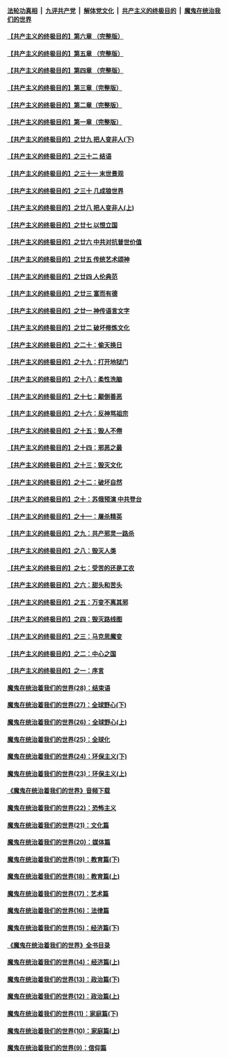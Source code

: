 ####  [法轮功真相](../../../../basic/blob/master/README.md?t=12210826) &nbsp;|&nbsp; [九评共产党](../../../../9ping.md/blob/master/README.md?t=12210826) &nbsp;|&nbsp; [解体党文化](../../../../jtdwh.md/blob/master/README.md?t=12210826)  &nbsp;|&nbsp; [共产主义的终极目的](../../../../gczydzjmd.md/blob/master/README.md?t=12210826) &nbsp;|&nbsp; [魔鬼在统治我们的世界](../../../../mgztzwmdsj.md/blob/master/README.md?t=12210826) 

#### [【共产主义的终极目的】第六章 （完整版）](../pages/nsc422/n11428913.md?t=12210826) 

#### [【共产主义的终极目的】第五章 （完整版）](../pages/nsc422/n11428912.md?t=12210826) 

#### [【共产主义的终极目的】第四章 （完整版）](../pages/nsc422/n11428907.md?t=12210826) 

#### [【共产主义的终极目的】第三章（完整版）](../pages/nsc422/n11428848.md?t=12210826) 

#### [【共产主义的终极目的】第二章（完整版）](../pages/nsc422/n11428831.md?t=12210826) 

#### [【共产主义的终极目的】第一章（完整版）](../pages/nsc422/n11417651.md?t=12210826) 

#### [【共产主义的终极目的】之廿九 把人变非人(下)](../pages/nsc422/n11344140.md?t=12210826) 

#### [【共产主义的终极目的】之三十二 结语](../pages/nsc422/n11360535.md?t=12210826) 

#### [【共产主义的终极目的】之三十一 末世景观](../pages/nsc422/n11351129.md?t=12210826) 

#### [【共产主义的终极目的】之三十 几成狼世界](../pages/nsc422/n11348280.md?t=12210826) 

#### [【共产主义的终极目的】之廿八 把人变非人(上)](../pages/nsc422/n11340492.md?t=12210826) 

#### [【共产主义的终极目的】之廿七 以恨立国](../pages/nsc422/n11336944.md?t=12210826) 

#### [【共产主义的终极目的】之廿六 中共对抗普世价值](../pages/nsc422/n11324785.md?t=12210826) 

#### [【共产主义的终极目的】之廿五 传统艺术颂神](../pages/nsc422/n11296396.md?t=12210826) 

#### [【共产主义的终极目的】之廿四 人伦典范](../pages/nsc422/n11296397.md?t=12210826) 

#### [【共产主义的终极目的】之廿三 富而有德](../pages/nsc422/n11283598.md?t=12210826) 

#### [【共产主义的终极目的】之廿一 神传语言文字](../pages/nsc422/n11263265.md?t=12210826) 

#### [【共产主义的终极目的】之廿二 破坏修炼文化](../pages/nsc422/n11245728.md?t=12210826) 

#### [【共产主义的终极目的】之二十：偷天换日](../pages/nsc422/n11238846.md?t=12210826) 

#### [【共产主义的终极目的】之十九：打开地狱门](../pages/nsc422/n11206376.md?t=12210826) 

#### [【共产主义的终极目的】之十八：柔性洗脑](../pages/nsc422/n11199994.md?t=12210826) 

#### [【共产主义的终极目的】之十七：颠倒善恶](../pages/nsc422/n11179782.md?t=12210826) 

#### [【共产主义的终极目的】之十六：反神骂祖宗](../pages/nsc422/n11166798.md?t=12210826) 

#### [【共产主义的终极目的】之十五：毁人不倦](../pages/nsc422/n11166792.md?t=12210826) 

#### [【共产主义的终极目的】之十四：邪恶之最](../pages/nsc422/n11150249.md?t=12210826) 

#### [【共产主义的终极目的】之十三：毁灭文化](../pages/nsc422/n11135227.md?t=12210826) 

#### [【共产主义的终极目的】之十二：破坏自然](../pages/nsc422/n11135214.md?t=12210826) 

#### [【共产主义的终极目的】之十：苏俄预演 中共登台](../pages/nsc422/n11118424.md?t=12210826) 

#### [【共产主义的终极目的】之十一：屠杀精英](../pages/nsc422/n11118442.md?t=12210826) 

#### [【共产主义的终极目的】之九：共产邪灵一路杀](../pages/nsc422/n11114139.md?t=12210826) 

#### [【共产主义的终极目的】之八：毁灭人类](../pages/nsc422/n11108503.md?t=12210826) 

#### [【共产主义的终极目的】之七：受苦的还是工农](../pages/nsc422/n11101809.md?t=12210826) 

#### [【共产主义的终极目的】之六：甜头和苦头](../pages/nsc422/n11096971.md?t=12210826) 

#### [【共产主义的终极目的】之五：万变不离其邪](../pages/nsc422/n11091285.md?t=12210826) 

#### [【共产主义的终极目的】之四：毁灭路线图](../pages/nsc422/n11086284.md?t=12210826) 

#### [【共产主义的终极目的】之三：马克思魔变](../pages/nsc422/n11061941.md?t=12210826) 

#### [【共产主义的终极目的】之二：中心之国](../pages/nsc422/n11047728.md?t=12210826) 

#### [【共产主义的终极目的】之一：序言](../pages/nsc422/n11086077.md?t=12210826) 

#### [魔鬼在统治着我们的世界(28)：结束语](../pages/nsc422/n10936246.md?t=12210826) 

#### [魔鬼在统治着我们的世界(27)：全球野心(下)](../pages/nsc422/n10928319.md?t=12210826) 

#### [魔鬼在统治着我们的世界(26)：全球野心(上)](../pages/nsc422/n10900318.md?t=12210826) 

#### [魔鬼在统治着我们的世界(25)：全球化](../pages/nsc422/n10788205.md?t=12210826) 

#### [魔鬼在统治着我们的世界(24)：环保主义(下)](../pages/nsc422/n10695307.md?t=12210826) 

#### [魔鬼在统治着我们的世界(23)：环保主义(上)](../pages/nsc422/n10688613.md?t=12210826) 

#### [《魔鬼在统治着我们的世界》音频下载](../pages/nsc422/n10635553.md?t=12210826) 

#### [魔鬼在统治着我们的世界(22)：恐怖主义](../pages/nsc422/n10614727.md?t=12210826) 

#### [魔鬼在统治着我们的世界(21)：文化篇](../pages/nsc422/n10597706.md?t=12210826) 

#### [魔鬼在统治着我们的世界(20)：媒体篇](../pages/nsc422/n10586579.md?t=12210826) 

#### [魔鬼在统治着我们的世界(19)：教育篇(下)](../pages/nsc422/n10564808.md?t=12210826) 

#### [魔鬼在统治着我们的世界(18)：教育篇(上)](../pages/nsc422/n10526970.md?t=12210826) 

#### [魔鬼在统治着我们的世界(17)：艺术篇](../pages/nsc422/n10499093.md?t=12210826) 

#### [魔鬼在统治着我们的世界(16)：法律篇](../pages/nsc422/n10485969.md?t=12210826) 

#### [魔鬼在统治着我们的世界(15)：经济篇(下)](../pages/nsc422/n10469975.md?t=12210826) 

#### [《魔鬼在统治着我们的世界》全书目录](../pages/nsc422/n10464261.md?t=12210826) 

#### [魔鬼在统治着我们的世界(14)：经济篇(上)](../pages/nsc422/n10457370.md?t=12210826) 

#### [魔鬼在统治着我们的世界(13)：政治篇(下)](../pages/nsc422/n10448270.md?t=12210826) 

#### [魔鬼在统治着我们的世界(12)：政治篇(上)](../pages/nsc422/n10444576.md?t=12210826) 

#### [魔鬼在统治着我们的世界(11)：家庭篇(下)](../pages/nsc422/n10440961.md?t=12210826) 

#### [魔鬼在统治着我们的世界(10)：家庭篇(上)](../pages/nsc422/n10435448.md?t=12210826) 

#### [魔鬼在统治着我们的世界(9)：信仰篇](../pages/nsc422/n10432159.md?t=12210826) 

